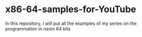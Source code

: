# x86-64-samples-for-YouTube
In this repository, I will put all the examples of my series on the programmation in nasm 64 bits
